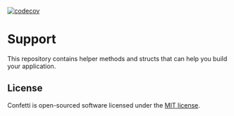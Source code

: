 [![codecov](https://codecov.io/gh/confetti-framework/support/branch/main/graph/badge.svg?token=PO1LXMX6SB)](https://codecov.io/gh/confetti-framework/support)

# Support

This repository contains helper methods and structs that can help you build your application.

## License

Confetti is open-sourced software licensed under the [MIT license](https://opensource.org/licenses/MIT).
